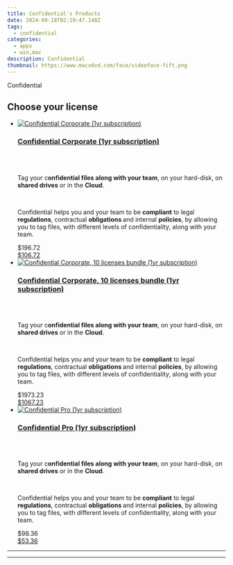 ```yaml
---
title: Confidential's Products
date: 2024-09-18T02:19:47.148Z
tags: 
  - confidential
categories: 
  - apps
  - win,mac
description: Confidential
thumbnail: https://www.macxdvd.com/face/videoface-fift.png
---
```


Confidential

<!--__INIT__BEGIN__TAG__PRODUCTS__LIST__-->
<!--__INIT__END__TAG__PRODUCTS__LIST__-->

<!--__INIT__BEGIN__TAG__FEED_PRODUCTS__LIST__-->
## Choose your license

<div class="home-content-container">
  <ul class="home-article-list">
    <li class="home-article-item flex flex-row feedProduct">
      <div class="basis-1/3 lg:basis-1/4 xl:basis-1/5 relative flex justify-center items-center overflow-hidden">
                <a href="https://secure.2checkout.com/order/cart.php?PRODS=4718875&amp;QTY=1&amp;AFFILIATE=108875" class="w-24 h-24 md:w-28 md:h-28 lg:w-32 lg:h-32 xl:w-42 xl:h-42 max-w-24 max-h-24 md:max-w-28 md:max-h-28 lg:max-w-32 lg:max-h-32 xl:max-w-42 xl:max-h-42 -pt-2">
          <img src="https://secure.2checkout.com/images/merchant/1c94d7ee62364576f2f61996170fe903/products/Overlay-Violet.png" alt="Confidential Corporate (1yr subscription)" class="relative w-full h-full rounded-full object-cover dark:brightness-75 -mt-4 p-4">
        </a>
              </div>
      <div class="flex flex-col gap-5 px-7 pb-7 basis-2/3 lg:basis-3/4 xl:basis-4/5  pt-5">
        <h3 class="home-article-title"><a href="https://secure.2checkout.com/order/cart.php?PRODS=4718875&amp;QTY=1&amp;AFFILIATE=108875">Confidential Corporate (1yr subscription)</a></h3>
        <div class="home-article-content markdown-body">
                  <html><head></head><body><br>
<p>
	<br>
	Tag your c<strong>onfidential files along with your team</strong>, on your hard-disk, on <strong>shared drives</strong> or in the <strong>Cloud</strong>.</p>
<br>
<p>
	Confidential helps you and your team to be <strong>compliant</strong> to legal <strong>regulations</strong>, contractual <strong>obligations </strong>and internal <strong>policies</strong>, by allowing you to tag files, with different levels of confidentiality, along with your team.</p></body></html>                </div>
        <div class="flex flex-row feedProduct-Price">
          <div class="feedProduct-Price--Old">
            <span class="feedProduct-Price--Currency">$</span>196<span class="feedProduct-Price--Cents">.72</span>
          </div>
          <div class="">
            <a href="https://secure.2checkout.com/order/cart.php?PRODS=4718875&amp;QTY=1&amp;AFFILIATE=108875">
            <span class="feedProduct-Price--Currency">$</span>106<span class="feedProduct-Price--Cents">.72</span>
            </a>
          </div>
        </div>
      </div>
    </li>
    <li class="home-article-item flex flex-row feedProduct">
      <div class="basis-1/3 lg:basis-1/4 xl:basis-1/5 relative flex justify-center items-center overflow-hidden">
                <a href="https://secure.2checkout.com/order/cart.php?PRODS=4718876&amp;QTY=1&amp;AFFILIATE=108875" class="w-24 h-24 md:w-28 md:h-28 lg:w-32 lg:h-32 xl:w-42 xl:h-42 max-w-24 max-h-24 md:max-w-28 md:max-h-28 lg:max-w-32 lg:max-h-32 xl:max-w-42 xl:max-h-42 -pt-2">
          <img src="https://thmb.techidaily.com/056b5dc5bf38553fc5e62980ac558058cdfef6fae043dca04e140a16eeec969f.jpg" alt="Confidential Corporate, 10 licenses bundle (1yr subscription)" class="relative w-full h-full rounded-full object-cover dark:brightness-75 -mt-4 p-4">
        </a>
              </div>
      <div class="flex flex-col gap-5 px-7 pb-7 basis-2/3 lg:basis-3/4 xl:basis-4/5  pt-5">
        <h3 class="home-article-title"><a href="https://secure.2checkout.com/order/cart.php?PRODS=4718876&amp;QTY=1&amp;AFFILIATE=108875">Confidential Corporate, 10 licenses bundle (1yr subscription)</a></h3>
        <div class="home-article-content markdown-body">
                  <html><head></head><body><br>
<p>
	<br>
	Tag your c<strong>onfidential files along with your team</strong>, on your hard-disk, on <strong>shared drives</strong> or in the <strong>Cloud</strong>.</p>
<br>
<p>
	Confidential helps you and your team to be <strong>compliant</strong> to legal <strong>regulations</strong>, contractual <strong>obligations </strong>and internal <strong>policies</strong>, by allowing you to tag files, with different levels of confidentiality, along with your team.</p></body></html>                </div>
        <div class="flex flex-row feedProduct-Price">
          <div class="feedProduct-Price--Old">
            <span class="feedProduct-Price--Currency">$</span>1973<span class="feedProduct-Price--Cents">.23</span>
          </div>
          <div class="">
            <a href="https://secure.2checkout.com/order/cart.php?PRODS=4718876&amp;QTY=1&amp;AFFILIATE=108875">
            <span class="feedProduct-Price--Currency">$</span>1067<span class="feedProduct-Price--Cents">.23</span>
            </a>
          </div>
        </div>
      </div>
    </li>
    <li class="home-article-item flex flex-row feedProduct">
      <div class="basis-1/3 lg:basis-1/4 xl:basis-1/5 relative flex justify-center items-center overflow-hidden">
                <a href="https://secure.2checkout.com/order/cart.php?PRODS=4718304&amp;QTY=1&amp;AFFILIATE=108875" class="w-24 h-24 md:w-28 md:h-28 lg:w-32 lg:h-32 xl:w-42 xl:h-42 max-w-24 max-h-24 md:max-w-28 md:max-h-28 lg:max-w-32 lg:max-h-32 xl:max-w-42 xl:max-h-42 -pt-2">
          <img src="https://secure.2checkout.com/images/merchant/1c94d7ee62364576f2f61996170fe903/products/Overlay-RED.png" alt="Confidential Pro (1yr subscription)" class="relative w-full h-full rounded-full object-cover dark:brightness-75 -mt-4 p-4">
        </a>
              </div>
      <div class="flex flex-col gap-5 px-7 pb-7 basis-2/3 lg:basis-3/4 xl:basis-4/5  pt-5">
        <h3 class="home-article-title"><a href="https://secure.2checkout.com/order/cart.php?PRODS=4718304&amp;QTY=1&amp;AFFILIATE=108875">Confidential Pro (1yr subscription)</a></h3>
        <div class="home-article-content markdown-body">
                  <html><head></head><body><br>
<p>
	<br>
	Tag your c<strong>onfidential files along with your team</strong>, on your hard-disk, on <strong>shared drives</strong> or in the <strong>Cloud</strong>.</p>
<br>
<p>
	Confidential helps you and your team to be <strong>compliant</strong> to legal <strong>regulations</strong>, contractual <strong>obligations </strong>and internal <strong>policies</strong>, by allowing you to tag files, with different levels of confidentiality, along with your team.</p></body></html>                </div>
        <div class="flex flex-row feedProduct-Price">
          <div class="feedProduct-Price--Old">
            <span class="feedProduct-Price--Currency">$</span>98<span class="feedProduct-Price--Cents">.36</span>
          </div>
          <div class="">
            <a href="https://secure.2checkout.com/order/cart.php?PRODS=4718304&amp;QTY=1&amp;AFFILIATE=108875">
            <span class="feedProduct-Price--Currency">$</span>53<span class="feedProduct-Price--Cents">.36</span>
            </a>
          </div>
        </div>
      </div>
    </li>
  </ul>
</div>

<hr><!--__INIT__END__TAG__FEED_PRODUCTS__LIST__-->

<hr>

<ins class="adsbygoogle"
      style="display:block"
      data-ad-client="ca-pub-7571918770474297"
      data-ad-slot="8358498916"
      data-ad-format="auto"
      data-full-width-responsive="true"></ins>



